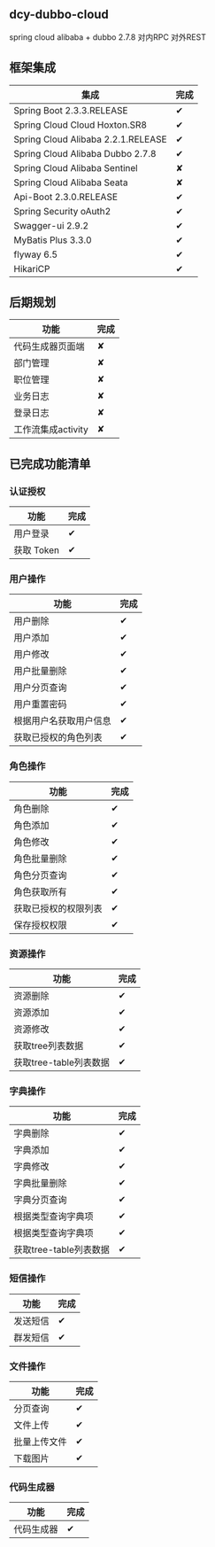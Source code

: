 ## dcy-dubbo-cloud

spring cloud alibaba + dubbo 2.7.8 对内RPC 对外REST

## 框架集成

集成 | 完成 
----|----
Spring Boot 2.3.3.RELEASE | ✔
Spring Cloud Cloud Hoxton.SR8 | ✔ 
Spring Cloud Alibaba 2.2.1.RELEASE | ✔ 
Spring Cloud Alibaba Dubbo 2.7.8 | ✔ 
Spring Cloud Alibaba Sentinel | ✘ 
Spring Cloud Alibaba Seata | ✘ 
Api-Boot 2.3.0.RELEASE | ✔
Spring Security oAuth2 | ✔
Swagger-ui 2.9.2 |  ✔
MyBatis Plus 3.3.0 | ✔ 
flyway 6.5 | ✔ 
HikariCP | ✔ 

## 后期规划
功能 | 完成 
----|----
代码生成器页面端 | ✘ 
部门管理 | ✘ 
职位管理 | ✘ 
业务日志 | ✘ 
登录日志 | ✘ 
工作流集成activity | ✘  

## 已完成功能清单

### 认证授权
功能 | 完成 
----|----
用户登录 | ✔ 
获取 Token | ✔ 

### 用户操作
功能 | 完成 
----|----
用户删除 | ✔ 
用户添加 | ✔
用户修改 | ✔
用户批量删除 | ✔
用户分页查询 | ✔
用户重置密码 | ✔
根据用户名获取用户信息 | ✔ 
获取已授权的角色列表 | ✔ 

### 角色操作
功能 | 完成 
----|----
角色删除 | ✔ 
角色添加 | ✔
角色修改 | ✔
角色批量删除 | ✔
角色分页查询 | ✔
角色获取所有 | ✔
获取已授权的权限列表 | ✔ 
保存授权权限 | ✔ 

### 资源操作
功能 | 完成 
----|----
资源删除 | ✔ 
资源添加 | ✔
资源修改 | ✔
获取tree列表数据 | ✔
获取tree-table列表数据 | ✔

### 字典操作
功能 | 完成 
----|----
字典删除 | ✔ 
字典添加 | ✔
字典修改 | ✔
字典批量删除 | ✔
字典分页查询 | ✔
根据类型查询字典项 | ✔
根据类型查询字典项 | ✔
获取tree-table列表数据 | ✔

### 短信操作
功能 | 完成 
----|----
发送短信 | ✔ 
群发短信 | ✔

### 文件操作
功能 | 完成 
----|----
分页查询 | ✔ 
文件上传 | ✔
批量上传文件 | ✔
下载图片 | ✔

### 代码生成器
功能 | 完成 
----|----
代码生成器 | ✔ 

